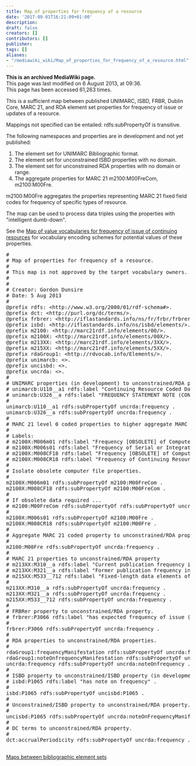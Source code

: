 ```yaml
---
title: Map of properties for frequency of a resource
date: '2017-09-01T16:21:09+01:00'
description: 
draft: false
creators: []
contributors: []
publisher: 
tags: []
aliases:
- "/mediawiki_wiki/Map_of_properties_for_frequency_of_a_resource.html"
---
```


 **This is an archived MediaWiki page.**  
This page was last modified on 6 August 2013, at 09:36.  
This page has been accessed 61,263 times.

This is a sufficient map between published UNIMARC, ISBD, FRBR, Dublin Core, MARC 21, and RDA element set properties for frequency of issue or updates of a resource.

Mappings not specified can be entailed: rdfs:subPropertyOf is transitive.

The following namespaces and properties are in development and not yet published:

1. The element set for UNIMARC Bibliographic format.
2. The element set for unconstrained ISBD properties with no domain.
3. The element set for unconstrained RDA properties with no domain or range.
4. The aggregate properties for MARC 21 m2100:M00FreCom, m2100:M00Fre. 

m2100:M00Fre aggregates the properties representing MARC 21 fixed field codes for frequency of specific types of resource.

The map can be used to process data triples using the properties with "intelligent dumb-down".

See the [Map of value vocabularies for frequency of issue of continuing resources](/mediawiki_wiki/Map_of_value_vocabularies_for_frequency_of_issue_of_continuing_resources) for vocabulary encoding schemes for potential values of these properties.

<pre>
#
# Map of properties for frequency of a resource.
#
# This map is not approved by the target vocabulary owners.
#
#
# Creator: Gordon Dunsire
# Date: 5 Aug 2013
#
@prefix rdfs: &lt;http://www.w3.org/2000/01/rdf-schema#&gt;.
@prefix dct: &lt;http://purl.org/dc/terms/&gt;.
@prefix frbrer: &lt;http://iflastandards.info/ns/fr/frbr/frbrer/&gt;.
@prefix isbd: &lt;http://iflastandards.info/ns/isbd/elements/&gt;.
@prefix m2100: &lt;http://marc21rdf.info/elements/00/&gt;.
@prefix m2100X: &lt;http://marc21rdf.info/elements/00X/&gt;.
@prefix m213XX: &lt;http://marc21rdf.info/elements/3XX/&gt;.
@prefix m215XX: &lt;http://marc21rdf.info/elements/5XX/&gt;.
@prefix rdaGroup1: &lt;http://rdvocab.info/Elements/&gt;.
@prefix unimarcb: &lt;&gt;.
@prefix uncisbd: &lt;&gt;.
@prefix uncrda: &lt;&gt;.
#
# UNIMARC properties (in development) to unconstrained/RDA property.
# unimarcb:U110__a1 rdfs:label "Continuing Resource Coded Data: Frequency of issue"
# unimarcb:U326__a rdfs:label "FREQUENCY STATEMENT NOTE (CONTINUING RESOURCES): Frequency" .
#
unimarcb:U110__a1 rdfs:subPropertyOf uncrda:frequency .
unimarcb:U326__a rdfs:subPropertyOf uncrda:frequency .
#
# MARC 21 level 0 coded properties to higher aggregate MARC 21 coded properties (in development).
#
# Labels:
# m2100X:M006m01 rdfs:label "Frequency [OBSOLETE] of Computer file or Electronic resource" .
# m2100X:M006s01 rdfs:label "Frequency of Serial or Integrating resource" .
# m2100X:M008CF18 rdfs:label "Frequency [OBSOLETE] of Computer Files" .
# m2100X:M008CR18 rdfs:label "Frequency of Continuing Resources" .
#
# Isolate obsolete computer file properties.
#
m2100X:M006m01 rdfs:subPropertyOf m2100:M00FreCom .
m2100X:M008CF18 rdfs:subPropertyOf m2100:M00FreCom .
#
# If obsolete data required ...
# m2100:M00FreCom rdfs:subPropertyOf rdfs:subPropertyOf uncrda:frequency . .
#
m2100X:M006s01 rdfs:subPropertyOf m2100:M00Fre .
m2100X:M008CR18 rdfs:subPropertyOf m2100:M00Fre .
#
# Aggregate MARC 21 coded property to unconstrained/RDA property
# 
m2100:M00Fre rdfs:subPropertyOf uncrda:frequency .
#
# MARC 21 properties to unconstrained/RDA property
# m213XX:M310__a rdfs:label "Current publication frequency in Current Publication Frequency" .
# m213XX:M321__a rdfs:label "Former publication frequency in Former Publication Frequency" .
# m215XX:M533__712 rdfs:label "Fixed-length data elements of reproduction: Frequency in Reproduction Note" .
#
m213XX:M310__a rdfs:subPropertyOf uncrda:frequency .
m213XX:M321__a rdfs:subPropertyOf uncrda:frequency .
m215XX:M533__712 rdfs:subPropertyOf uncrda:frequency .
#
# FRBRer property to unconstrained/RDA property.
# frbrer:P3066 rdfs:label "has expected frequency of issue (serial)" .
#
frbrer:P3066 rdfs:subPropertyOf uncrda:frequency .
#
# RDA properties to unconstrained/RDA properties.
#
rdaGroup1:frequencyManifestation rdfs:subPropertyOf uncrda:frequency .
rdaGroup1:noteOnfrequencyManifestation rdfs:subPropertyOf uncrda:noteOnfrequency .
uncrda:frequency rdfs:subPropertyOf uncrda:noteOnfrequency .
#
# ISBD property to unconstrained/ISBD property (in development).
# isbd:P1065 rdfs:label "has note on frequency" .
#
isbd:P1065 rdfs:subPropertyOf uncisbd:P1065 .
#
# Unconstrained/ISBD property to unconstrained/RDA property.
#
uncisbd:P1065 rdfs:subPropertyOf uncrda:noteOnFrequencyManifestation .
#
# DC terms to unconstrained/RDA property.
#
dct:accrualPeriodicity rdfs:subPropertyOf uncrda:frequency .

</pre>

[Maps between bibliographic element sets](/mediawiki_wiki/Maps_between_bibliographic_element_sets)

